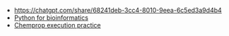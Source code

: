 - https://chatgpt.com/share/68241deb-3cc4-8010-9eea-6c5ed3a9d4b4
- [Python for bioinformatics](https://www.youtube.com/watch?v=jBlTQjcKuaY&t=647s)
- [Chemprop execution practice](https://chatgpt.com/share/6835154f-ad70-800f-9c7d-9fa80894ad6a)
